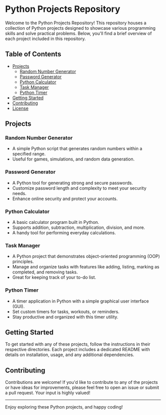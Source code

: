# Python Projects Repository

Welcome to the Python Projects Repository! This repository houses a collection of Python projects designed to showcase various programming skills and solve practical problems. Below, you'll find a brief overview of each project included in this repository.

## Table of Contents

- [Projects](#projects)
  - [Random Number Generator](#random-number-generator)
  - [Password Generator](#password-generator)
  - [Python Calculator](#python-calculator)
  - [Task Manager](#task-manager)
  - [Python Timer](#python-timer)
- [Getting Started](#getting-started)
- [Contributing](#contributing)
- [License](#license)

## Projects

### Random Number Generator

- A simple Python script that generates random numbers within a specified range.
- Useful for games, simulations, and random data generation.

### Password Generator

- A Python tool for generating strong and secure passwords.
- Customize password length and complexity to meet your security needs.
- Enhance online security and protect your accounts.

### Python Calculator

- A basic calculator program built in Python.
- Supports addition, subtraction, multiplication, division, and more.
- A handy tool for performing everyday calculations.

### Task Manager

- A Python project that demonstrates object-oriented programming (OOP) principles.
- Manage and organize tasks with features like adding, listing, marking as completed, and removing tasks.
- Great for keeping track of your to-do list.

### Python Timer

- A timer application in Python with a simple graphical user interface (GUI).
- Set custom timers for tasks, workouts, or reminders.
- Stay productive and organized with this timer utility.

## Getting Started

To get started with any of these projects, follow the instructions in their respective directories. Each project includes a dedicated README with details on installation, usage, and any additional dependencies.

## Contributing

Contributions are welcome! If you'd like to contribute to any of the projects or have ideas for improvements, please feel free to open an issue or submit a pull request. Your input is highly valued!


---

Enjoy exploring these Python projects, and happy coding!
